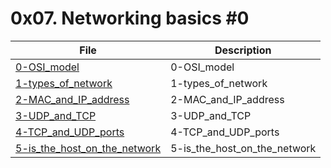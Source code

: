 # 0x07. Networking basics #0

| File      | Description |
| ----------- | ----------- |
| [0-OSI_model](./0-OSI_model) | 0-OSI_model |
| [1-types_of_network](./1-types_of_network) | 1-types_of_network |
| [2-MAC_and_IP_address](./2-MAC_and_IP_address) | 2-MAC_and_IP_address |
| [3-UDP_and_TCP](./3-UDP_and_TCP) | 3-UDP_and_TCP |
| [4-TCP_and_UDP_ports](./4-TCP_and_UDP_ports) | 4-TCP_and_UDP_ports |
| [5-is_the_host_on_the_network](./5-is_the_host_on_the_network) | 5-is_the_host_on_the_network |
